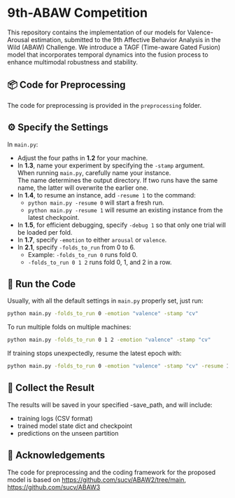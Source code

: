 # 9th-ABAW Competition

This repository contains the implementation of our models for Valence-Arousal estimation, submitted to the 9th Affective Behavior Analysis in the Wild (ABAW) Challenge.
We introduce a TAGF (Time-aware Gated Fusion) model that incorporates temporal dynamics into the fusion process to enhance multimodal robustness and stability.



## 📦 Code for Preprocessing

The code for preprocessing is provided in the `preprocessing` folder.



## ⚙️ Specify the Settings

In `main.py`:

- Adjust the four paths in **1.2** for your machine.
- In **1.3**, name your experiment by specifying the `-stamp` argument.  
  When running `main.py`, carefully name your instance.  
  The name determines the output directory. If two runs have the same name, the latter will overwrite the earlier one.
- In **1.4**, to resume an instance, add `-resume 1` to the command:  
  - `python main.py -resume 0` will start a fresh run.  
  - `python main.py -resume 1` will resume an existing instance from the latest checkpoint.
- In **1.5**, for efficient debugging, specify `-debug 1` so that only one trial will be loaded per fold.
- In **1.7**, specify `-emotion` to either `arousal` or `valence`.
- In **2.1**, specify `-folds_to_run` from 0 to 6.  
  - Example: `-folds_to_run 0` runs fold 0.  
  - `-folds_to_run 0 1 2` runs fold 0, 1, and 2 in a row.



## 🚀 Run the Code

Usually, with all the default settings in `main.py` properly set, just run:

```bash
python main.py -folds_to_run 0 -emotion "valence" -stamp "cv"
```

To run multiple folds on multiple machines:

```bash
python main.py -folds_to_run 0 1 2 -emotion "valence" -stamp "cv"
```

If training stops unexpectedly, resume the latest epoch with:

```bash
python main.py -folds_to_run 0 -emotion "valence" -stamp "cv" -resume 1
```


## 📁 Collect the Result

The results will be saved in your specified -save_path, and will include:

- training logs (CSV format)
- trained model state dict and checkpoint
- predictions on the unseen partition



## 🙏 Acknowledgements

The code for preprocessing and the coding framework for the proposed model is based on
https://github.com/sucv/ABAW2/tree/main, https://github.com/sucv/ABAW3
